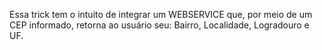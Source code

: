 Essa trick tem o intuito de integrar um WEBSERVICE que, por meio de um CEP informado, 
retorna ao usuário seu: Bairro, Localidade, Logradouro e UF.